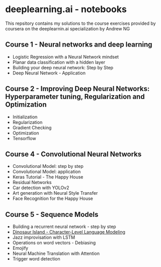 # deeplearning.ai - notebooks
This repsitory contains my solutions to the course exercises provided by coursera on the deeplearnin.ai specialization by Andrew NG


## Course 1 - Neural networks and deep learning
 - Logistic Regression with a Neural Network mindset
 - Planar data classification with a hidden layer
 - Building your deep neural network: Step by Step
 - Deep Neural Network - Application

## Course 2 - Improving Deep Neural Networks: Hyperparameter tuning, Regularization and Optimization
 - Initialization
 - Regularization
 - Gradient Checking
 - Optimization
 - Tensorflow

## Course 4 - Convolutional Neural Networks
 - Convolutional Model: step by step
 - Convolutional Model: application
 - Keras Tutorial - The Happy House
 - Residual Networks
 - Car detection with YOLOv2
 - Art generation with Neural Style Transfer
 - Face Recognition for the Happy House
 
## Course 5 - Sequence Models
 - Building a recurrent neural network - step by step
 - [Dinosaur Island - Character-Level Language Modeling](../blob/master/Dinosaurus+Island+--+Character+level+language+model+final+-+v3.ipynb)
 - Jazz improvisation with LSTM
 - Operations on word vectors - Debiasing
 - Emojify
 - Neural Machine Translation with Attention
 - Trigger word detection
